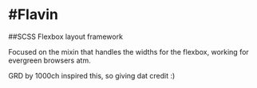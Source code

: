 #Flavin
=============

##SCSS Flexbox layout framework

Focused on the mixin that handles the widths for the flexbox, working for evergreen browsers atm.

GRD by 1000ch inspired this, so giving dat credit :)
